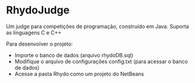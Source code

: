 # RhydoJudge
Um judge para competições de programação, construído em Java. Suporta as linguagens C e C++


Para desenvolver o projeto:
- Importe o banco de dados (arquivo rhydoDB.sql)
- Modifique o arquivo de configurações config.txt (para acessar o banco de dados)
- Acesse a pasta Rhydo como um projeto do NetBeans


